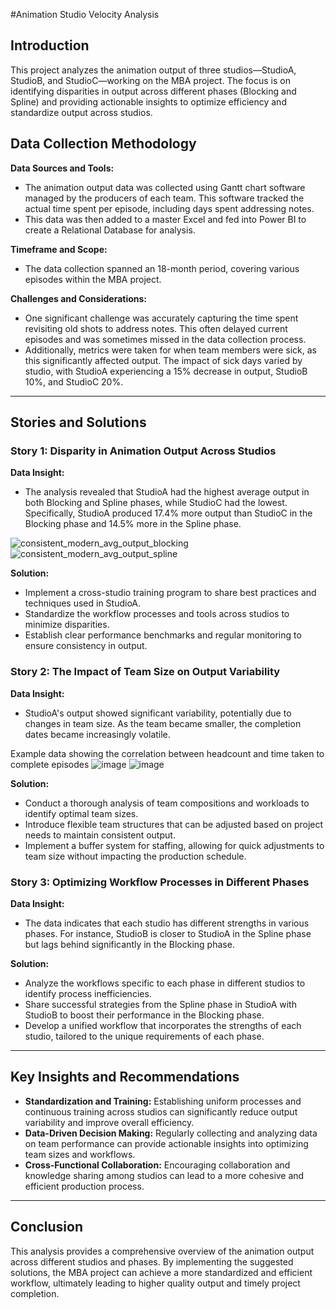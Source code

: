 #Animation Studio Velocity Analysis

## Introduction
This project analyzes the animation output of three studios—StudioA, StudioB, and StudioC—working on the MBA project. The focus is on identifying disparities in output across different phases (Blocking and Spline) and providing actionable insights to optimize efficiency and standardize output across studios.

## Data Collection Methodology

**Data Sources and Tools:**
- The animation output data was collected using Gantt chart software managed by the producers of each team. This software tracked the actual time spent per episode, including days spent addressing notes.
- This data was then added to a master Excel and fed into Power BI to create a Relational Database for analysis. 

**Timeframe and Scope:**
- The data collection spanned an 18-month period, covering various episodes within the MBA project.

**Challenges and Considerations:**
- One significant challenge was accurately capturing the time spent revisiting old shots to address notes. This often delayed current episodes and was sometimes missed in the data collection process.
- Additionally, metrics were taken for when team members were sick, as this significantly affected output. The impact of sick days varied by studio, with StudioA experiencing a 15% decrease in output, StudioB 10%, and StudioC 20%.



---

## Stories and Solutions

### Story 1: Disparity in Animation Output Across Studios

**Data Insight:**
- The analysis revealed that StudioA had the highest average output in both Blocking and Spline phases, while StudioC had the lowest. Specifically, StudioA produced 17.4% more output than StudioC in the Blocking phase and 14.5% more in the Spline phase.

![consistent_modern_avg_output_blocking](https://github.com/user-attachments/assets/e6b1bdfa-c8ab-46e8-a28a-2704f5d8073f)
![consistent_modern_avg_output_spline](https://github.com/user-attachments/assets/8e2866b2-4017-4b53-93cf-86f905f78c8a)




**Solution:**
- Implement a cross-studio training program to share best practices and techniques used in StudioA.
- Standardize the workflow processes and tools across studios to minimize disparities.
- Establish clear performance benchmarks and regular monitoring to ensure consistency in output.

### Story 2: The Impact of Team Size on Output Variability

**Data Insight:**
- StudioA's output showed significant variability, potentially due to changes in team size. As the team became smaller, the completion dates became increasingly volatile.

Example data showing the correlation between headcount and time taken to complete episodes
![image](https://github.com/user-attachments/assets/0da3d958-f04d-42d2-bc7c-bdec8d5f7023)
![image](https://github.com/user-attachments/assets/398b61ed-3def-491f-bdb6-e33c29badb9e)


**Solution:**
- Conduct a thorough analysis of team compositions and workloads to identify optimal team sizes.
- Introduce flexible team structures that can be adjusted based on project needs to maintain consistent output.
- Implement a buffer system for staffing, allowing for quick adjustments to team size without impacting the production schedule.

### Story 3: Optimizing Workflow Processes in Different Phases

**Data Insight:**
- The data indicates that each studio has different strengths in various phases. For instance, StudioB is closer to StudioA in the Spline phase but lags behind significantly in the Blocking phase.

**Solution:**
- Analyze the workflows specific to each phase in different studios to identify process inefficiencies.
- Share successful strategies from the Spline phase in StudioA with StudioB to boost their performance in the Blocking phase.
- Develop a unified workflow that incorporates the strengths of each studio, tailored to the unique requirements of each phase.

---

## Key Insights and Recommendations

- **Standardization and Training:** Establishing uniform processes and continuous training across studios can significantly reduce output variability and improve overall efficiency.
- **Data-Driven Decision Making:** Regularly collecting and analyzing data on team performance can provide actionable insights into optimizing team sizes and workflows.
- **Cross-Functional Collaboration:** Encouraging collaboration and knowledge sharing among studios can lead to a more cohesive and efficient production process.

---

## Conclusion

This analysis provides a comprehensive overview of the animation output across different studios and phases. By implementing the suggested solutions, the MBA project can achieve a more standardized and efficient workflow, ultimately leading to higher quality output and timely project completion.
